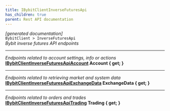 ```yaml
---
title: IBybitClientInverseFuturesApi
has_children: true
parent: Rest API documentation
---
```

*[generated documentation]*  
`BybitClient > InverseFuturesApi`  
*Bybit inverse futures API endpoints*
  
***
*Endpoints related to account settings, info or actions*  
**[IBybitClientInverseFuturesApiAccount](IBybitClientInverseFuturesApiAccount.html) Account { get; }**  
***
*Endpoints related to retrieving market and system data*  
**[IBybitClientInverseFuturesApiExchangeData](IBybitClientInverseFuturesApiExchangeData.html) ExchangeData { get; }**  
***
*Endpoints related to orders and trades*  
**[IBybitClientInverseFuturesApiTrading](IBybitClientInverseFuturesApiTrading.html) Trading { get; }**  
